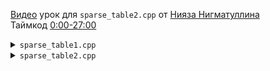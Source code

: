 [Видео](https://www.youtube.com/watch?v=5aPjt7WF8oY&t=0s) урок для `sparse_table2.cpp` от [Нияза Нигматуллина](https://codeforces.com/profile/niyaznigmatul)  
Таймкод [0:00-27:00](https://www.youtube.com/watch?v=5aPjt7WF8oY&t=0s)

<details>
<summary><code>sparse_table1.cpp</code></summary>
1. Построение $O(NlogN)$
2. $min(l,r)$ $O(1)$
</details>
<details>
<summary><code>sparse_table2.cpp</code></summary>
1. Построение $O(NlogN)$
2. $sum(l,r)$ $O(1)$
Данная реализация работает для таких запросов как посчитать перемножение на отрезке по любому модулю, даже не простому. Сделать это с помощью <code>sparse_table1.cpp</code> невозможно.
<br><br>
Так же можно считать перемножение матриц на отрезке.
</details>
